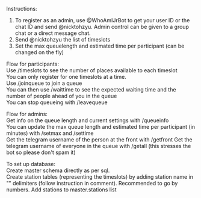 Instructions:
1. To register as an admin, use @WhoAmIJrBot to get your user ID or the chat ID and send @nicktohzyu. Admin control can be given to a group chat or a direct message chat.  
2. Send @nicktohzyu the list of timeslots  
3. Set the max queuelength and estimated time per participant (can be changed on the fly)  


Flow for participants:  
Use /timeslots to see the number of places available to each timeslot  
You can only register for one timeslots at a time.  
Use /joinqueue to join a queue  
You can then use /waittime to see the expected waiting time and the number of people ahead of you in the queue  
You can stop queueing with /leavequeue

Flow for admins:  
Get info on the queue length and current settings with /queueinfo  
You can update the max queue length and estimated time per participant (in minutes) with /setmax and /settime  
Get the telegram username of the person at the front with /getfront
Get the telegram username of everyone in the queue with /getall (this stresses the bot so please don't spam it)

To set up database:  
Create master schema directly as per sql.  
Create station tables (representing the timeslots) by adding station name in "" delimiters (follow instruction in comment). Recommended to go by numbers.
Add stations to master.stations list